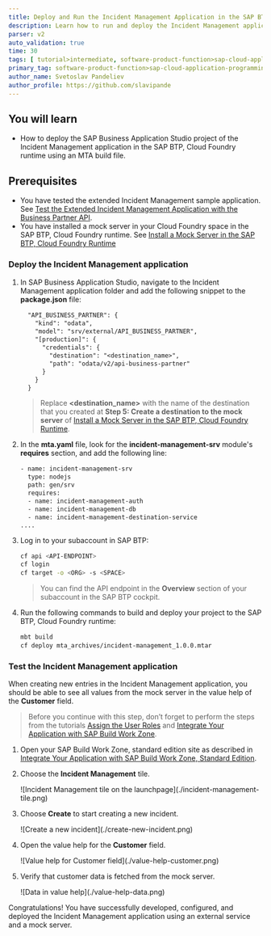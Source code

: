 ```yaml
---
title: Deploy and Run the Incident Management Application in the SAP BTP, Cloud Foundry Runtime with a Mock Server
description: Learn how to run and deploy the Incident Management application in the SAP BTP, Cloud Foundry runtime with the mock server you have installed.
parser: v2
auto_validation: true
time: 30
tags: [ tutorial>intermediate, software-product-function>sap-cloud-application-programming-model, programming-tool>node-js, software-product>sap-business-technology-platform]
primary_tag: software-product-function>sap-cloud-application-programming-model
author_name: Svetoslav Pandeliev
author_profile: https://github.com/slavipande
---
```


## You will learn

- How to deploy the SAP Business Application Studio project of the Incident Management application in the SAP BTP, Cloud Foundry runtime using an MTA build file.

## Prerequisites

- You have tested the extended Incident Management sample application. See [Test the Extended Incident Management Application with the Business Partner API](remote-service-run-dev-test).
- You have installed a mock server in your Cloud Foundry space in the SAP BTP, Cloud Foundry runtime. See [Install a Mock Server in the SAP BTP, Cloud Foundry Runtime](remote-service-set-up-mock)

### Deploy the Incident Management application

1. In SAP Business Application Studio, navigate to the Incident Management application folder and add the following snippet to the **package.json** file:

    ```json[4-9]
      "API_BUSINESS_PARTNER": {
        "kind": "odata", 
        "model": "srv/external/API_BUSINESS_PARTNER", 
        "[production]": { 
          "credentials": { 
            "destination": "<destination_name>",
            "path": "odata/v2/api-business-partner"
          }
        }
      }
    ```

    > Replace **<destination_name>** with the name of the destination that you created at **Step 5: Create a destination to the mock server** of [Install a Mock Server in the SAP BTP, Cloud Foundry Runtime](remote-service-set-up-mock).

2. In the **mta.yaml** file, look for the **incident-management-srv** module's **requires** section, and add the following line:

    ```yaml[7]
    - name: incident-management-srv
      type: nodejs
      path: gen/srv
      requires:
      - name: incident-management-auth
      - name: incident-management-db
      - name: incident-management-destination-service
    ....
    ```

4. Log in to your subaccount in SAP BTP:

    ```bash
    cf api <API-ENDPOINT>
    cf login
    cf target -o <ORG> -s <SPACE>
    ```

    > You can find the API endpoint in the **Overview** section of your subaccount in the SAP BTP cockpit.

5. Run the following commands to build and deploy your project to the SAP BTP, Cloud Foundry runtime:

    ```bash
    mbt build
    cf deploy mta_archives/incident-management_1.0.0.mtar 
    ```

### Test the Incident Management application

When creating new entries in the Incident Management application, you should be able to see all values from the mock server in the value help of the **Customer** field.

> Before you continue with this step, don’t forget to perform the steps from the tutorials [Assign the User Roles](https://developers.sap.com/tutorials/user-role-assignment.html) and [Integrate Your Application with SAP Build Work Zone](https://developers.sap.com/tutorials/integrate-with-work-zone.html).

1. Open your SAP Build Work Zone, standard edition site as described in [Integrate Your Application with SAP Build Work Zone, Standard Edition](https://developers.sap.com/tutorials/integrate-with-work-zone.html).

6. Choose the **Incident Management** tile.

    <!-- border; size:540px --> ![Incident Management tile on the launchpage](./incident-management-tile.png)

9. Choose **Create** to start creating a new incident.
  
    <!-- border; size:540px --> ![Create a new incident](./create-new-incident.png)

11. Open the value help for the **Customer** field. 

    <!-- border; size:540px --> ![Value help for Customer field](./value-help-customer.png)

12. Verify that customer data is fetched from the mock server. 

    <!-- border; size:540px --> ![Data in value help](./value-help-data.png)

Congratulations! You have successfully developed, configured, and deployed the Incident Management application using an external service and a mock server.
